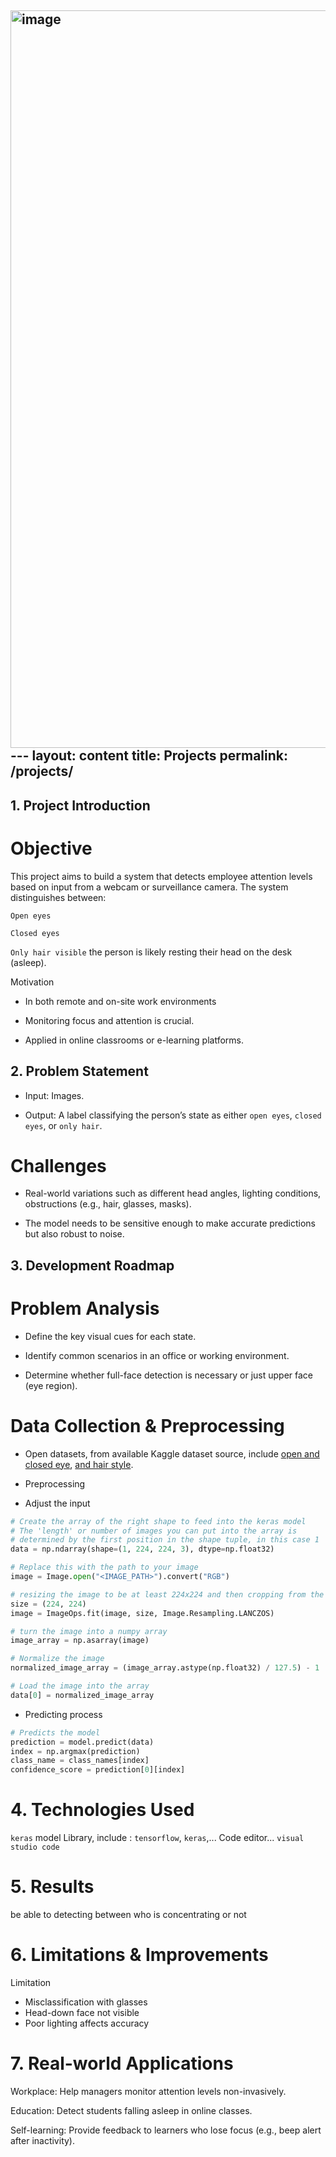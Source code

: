 <img width="518" height="1180" alt="image" src="https://github.com/user-attachments/assets/226011ef-b667-487b-946d-80a0e468d2f4" />---
layout: content
title: Projects
permalink: /projects/
---


## 1. Project Introduction
# Objective
This project aims to build a system that detects employee attention levels based on input from a webcam or surveillance camera. The system distinguishes between:

 ` Open eyes `

 ` Closed eyes `

 ` Only hair visible ` the person is likely resting their head on the desk (asleep).


Motivation

- In both remote and on-site work environments

- Monitoring focus and attention is crucial.

- Applied in online classrooms or e-learning platforms.

## 2. Problem Statement
- Input: Images.

- Output: A label classifying the person’s state as either ` open eyes `, ` closed eyes `, or ` only hair `.

# Challenges

- Real-world variations such as different head angles, lighting conditions, obstructions (e.g., hair, glasses, masks).

- The model needs to be sensitive enough to make accurate predictions but also robust to noise.

## 3. Development Roadmap
# Problem Analysis
- Define the key visual cues for each state.

- Identify common scenarios in an office or working environment.

- Determine whether full-face detection is necessary or just upper face (eye region).

# Data Collection & Preprocessing

- Open datasets, from available Kaggle dataset source, include [open and closed eye](https://www.kaggle.com/datasets/tauilabdelilah/mrl-eye-dataset),  [and hair style](https://www.kaggle.com/datasets/kavyasreeb/hair-type-dataset).

- Preprocessing
  
- Adjust the input

~~~Python
# Create the array of the right shape to feed into the keras model
# The 'length' or number of images you can put into the array is
# determined by the first position in the shape tuple, in this case 1
data = np.ndarray(shape=(1, 224, 224, 3), dtype=np.float32)

# Replace this with the path to your image
image = Image.open("<IMAGE_PATH>").convert("RGB")

# resizing the image to be at least 224x224 and then cropping from the center
size = (224, 224)
image = ImageOps.fit(image, size, Image.Resampling.LANCZOS)

# turn the image into a numpy array
image_array = np.asarray(image)

# Normalize the image
normalized_image_array = (image_array.astype(np.float32) / 127.5) - 1

# Load the image into the array
data[0] = normalized_image_array

~~~
- Predicting process
~~~Python
# Predicts the model
prediction = model.predict(data)
index = np.argmax(prediction)
class_name = class_names[index]
confidence_score = prediction[0][index]
~~~

# 4. Technologies Used
` keras ` model 
Library, include : ` tensorflow `, ` keras `,...
Code editor... `visual studio code`

# 5. Results
be able to detecting between who is concentrating or not



# 6. Limitations & Improvements
Limitation
- Misclassification with glasses
- Head-down face not visible
- Poor lighting affects accuracy

# 7. Real-world Applications
Workplace: Help managers monitor attention levels non-invasively.

Education: Detect students falling asleep in online classes.

Self-learning: Provide feedback to learners who lose focus (e.g., beep alert after inactivity).


